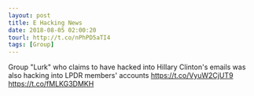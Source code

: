```yaml
---
layout: post
title: E Hacking News
date: 2018-08-05 02:00:20
tourl: http://t.co/nPhPD5aTI4
tags: [Group]
---
```

Group "Lurk" who claims to have hacked into Hillary Clinton's emails was also hacking into LPDR members' accounts https://t.co/VyuW2CjUT9 https://t.co/fMLKG3DMKH